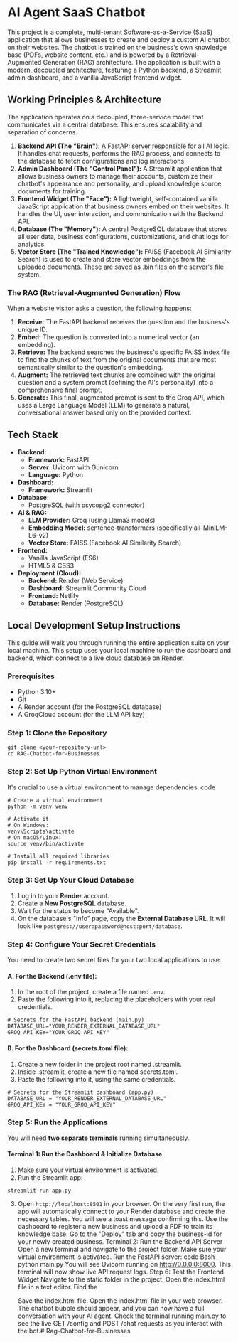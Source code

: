 # AI Agent SaaS Chatbot
This project is a complete, multi-tenant Software-as-a-Service (SaaS) application that allows businesses to create and deploy a custom AI chatbot on their websites. The chatbot is trained on the business's own knowledge base (PDFs, website content, etc.) and is powered by a Retrieval-Augmented Generation (RAG) architecture.
The application is built with a modern, decoupled architecture, featuring a Python backend, a Streamlit admin dashboard, and a vanilla JavaScript frontend widget.
## Working Principles & Architecture
The application operates on a decoupled, three-service model that communicates via a central database. This ensures scalability and separation of concerns.
1. **Backend API (The "Brain")**: A FastAPI server responsible for all AI logic. It handles chat requests, performs the RAG process, and connects to the database to fetch configurations and log interactions.
2. **Admin Dashboard (The "Control Panel"):** A Streamlit application that allows business owners to manage their accounts, customize their chatbot's appearance and personality, and upload knowledge source documents for training.
3. **Frontend Widget (The "Face"):** A lightweight, self-contained vanilla JavaScript application that business owners embed on their websites. It handles the UI, user interaction, and communication with the Backend API.
4. **Database (The "Memory"):** A central PostgreSQL database that stores all user data, business configurations, customizations, and chat logs for analytics.
5. **Vector Store (The "Trained Knowledge"):** FAISS (Facebook AI Similarity Search) is used to create and store vector embeddings from the uploaded documents. These are saved as .bin files on the server's file system.
### The RAG (Retrieval-Augmented Generation) Flow
When a website visitor asks a question, the following happens:
1. **Receive:** The FastAPI backend receives the question and the business's unique ID.
2. **Embed:** The question is converted into a numerical vector (an embedding).
3. **Retrieve:** The backend searches the business's specific FAISS index file to find the chunks of text from the original documents that are most semantically similar to the question's embedding.
4. **Augment:** The retrieved text chunks are combined with the original question and a system prompt (defining the AI's personality) into a comprehensive final prompt.
5. **Generate:** This final, augmented prompt is sent to the Groq API, which uses a Large Language Model (LLM) to generate a natural, conversational answer based only on the provided context.
## Tech Stack
- **Backend:**
  - **Framework:** FastAPI
  - **Server:** Uvicorn with Gunicorn
  - **Language:** Python
- **Dashboard:**
  - **Framework:** Streamlit
- **Database:**
  - PostgreSQL (with psycopg2 connector)
- **AI & RAG:**
  - **LLM Provider:** Groq (using Llama3 models)
  - **Embedding Model:** sentence-transformers (specifically all-MiniLM-L6-v2)
  - **Vector Store:** FAISS (Facebook AI Similarity Search)
- **Frontend:**
  - Vanilla JavaScript (ES6)
  - HTML5 & CSS3
- **Deployment (Cloud):**
  - **Backend:** Render (Web Service)
  - **Dashboard:** Streamlit Community Cloud
  - **Frontend:** Netlify
  - **Database:** Render (PostgreSQL)
## Local Development Setup Instructions
This guide will walk you through running the entire application suite on your local machine. This setup uses your local machine to run the dashboard and backend, which connect to a live cloud database on Render.
### Prerequisites
- Python 3.10+
- Git
- A Render account (for the PostgreSQL database)
- A GroqCloud account (for the LLM API key)
### Step 1: Clone the Repository
````
git clone <your-repository-url>
cd RAG-Chatbot-for-Businesses
````
### Step 2: Set Up Python Virtual Environment
It's crucial to use a virtual environment to manage dependencies.
code
``` 
# Create a virtual environment
python -m venv venv

# Activate it
# On Windows:
venv\Scripts\activate
# On macOS/Linux:
source venv/bin/activate

# Install all required libraries
pip install -r requirements.txt
```
### Step 3: Set Up Your Cloud Database
1. Log in to your **Render** account.
2. Create a **New PostgreSQL** database.
3. Wait for the status to become "Available".
4. On the database's "Info" page, copy the **External Database URL**. It will look like `postgres://user:password@host:port/database`.
### Step 4: Configure Your Secret Credentials
You need to create two secret files for your two local applications to use.
#### A. For the Backend (.env file):
1. In the root of the project, create a file named `.env`.
2. Paste the following into it, replacing the placeholders with your real credentials.
```
# Secrets for the FastAPI backend (main.py)
DATABASE_URL="YOUR_RENDER_EXTERNAL_DATABASE_URL"
GROQ_API_KEY="YOUR_GROQ_API_KEY"
```
#### B. For the Dashboard (secrets.toml file):
1. Create a new folder in the project root named .streamlit.
2. Inside .streamlit, create a new file named secrets.toml.
3. Paste the following into it, using the same credentials.
```
# Secrets for the Streamlit dashboard (app.py)
DATABASE_URL = "YOUR_RENDER_EXTERNAL_DATABASE_URL"
GROQ_API_KEY = "YOUR_GROQ_API_KEY"
```
### Step 5: Run the Applications
You will need **two separate terminals** running simultaneously.
#### Terminal 1: Run the Dashboard & Initialize Database
1. Make sure your virtual environment is activated.
2. Run the Streamlit app:
```
streamlit run app.py
```
3. Open `http://localhost:8501` in your browser.
On the very first run, the app will automatically connect to your Render database and create the necessary tables. You will see a toast message confirming this.
Use the dashboard to register a new business and upload a PDF to train its knowledge base.
Go to the "Deploy" tab and copy the business-id for your newly created business.
Terminal 2: Run the Backend API Server
Open a new terminal and navigate to the project folder.
Make sure your virtual environment is activated.
Run the FastAPI server:
code
Bash
python main.py
You will see Uvicorn running on http://0.0.0.0:8000. This terminal will now show live API request logs.
Step 6: Test the Frontend Widget
Navigate to the static folder in the project.
Open the index.html file in a text editor.
Find the <script> tag at the bottom and paste the business-id you copied from the dashboard.
code
Html
<script src="script.js" 
        data-business-id="PASTE_YOUR_BUSINESS_ID_HERE"></script>
Save the index.html file.
Open the index.html file in your web browser.
The chatbot bubble should appear, and you can now have a full conversation with your AI agent. Check the terminal running main.py to see the live GET /config and POST /chat requests as you interact with the bot.# Rag-Chatbot-for-Businesses